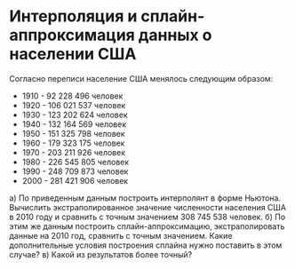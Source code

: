 # Интерполяция и сплайн-аппроксимация данных о населении США

Согласно переписи население США менялось следующим образом: 
- 1910 - 92 228 496 человек
- 1920 - 106 021 537 человек  
- 1930 - 123 202 624 человек
- 1940 - 132 164 569 человек
- 1950 - 151 325 798 человек
- 1960 - 179 323 175 человек
- 1970 - 203 211 926 человек
- 1980 - 226 545 805 человек
- 1990 - 248 709 873 человек
- 2000 - 281 421 906 человек

а) По приведенным данным построить интерполянт в форме Ньютона. Вычислить экстраполированное значение численности населения США в 2010 году и сравнить с точным значением 308 745 538 человек.
б) По этим же данным построить сплайн-аппроксимацию, экстраполировать данные на 2010 год, сравнить с точным значением. Какие дополнительные условия построения сплайна нужно поставить в этом случае?
в) Какой из результатов более точный?
